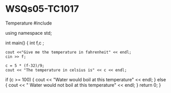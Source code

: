 # WSQs05-TC1017
Temperature
#include <iostream>

using namespace std;

int main()
{
	int f,c ;

	cout <<"Give me the temperature in fahrenheit" << endl;
	cin >> f;

    c = 5 * (f-32)/9;
    cout << "The temperature in celsius is" << c << endl;

if (c >= 100)
{
	cout << "Water would boil at this temperature" << endl;
}
else
{
    cout << " Water would not boil at this temperature" << endl;
}
return 0;
}
